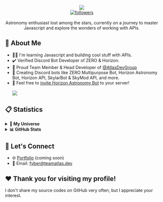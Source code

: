 <div align="center">
  <img src="https://readme-typing-svg.herokuapp.com/?lines=Hello+there,+I'm+Fyber!&center=true&width=380&height=45">
  <br />
  <a href="https://github.com/astrofyber"> 
    <img alt="followers" title="Follow Me" src="https://img.shields.io/github/followers/astrofyber?color=236ad3&labelColor=1155ba&style=for-the-badge&logo=github&label=Follow%20me" />
  </a>
</div>
<br />

<center>Astronomy enthusiast lost among the stars, currently on a journey to master Javascript and explore the wonders of working with APIs.</center>

## 🌱 About Me
- 👨‍💻 I'm learning Javascript and building cool stuff with APIs.
- ✔️ Verified Discord Bot Developer of ZERO & Horizon.
- 🙌 Proud Team Member & Head Developer of [@AtlasDevGroup](https://github.com/AtlasDevGroup)
- 🤖 Creating Discord bots like ZERO Multipurpose Bot, Horizon Astronomy Bot, Horizon API, SkylarBot & SkyMod API, and more.
- 📡 Feel free to [invite Horizon Astronomy Bot](https://discord.com/api/oauth2/authorize?client_id=1183177251316047983&permissions=18135499799616&scope=bot) to your server! 
<br><br> <img src="https://status.teamatlas.dev/api/badge/1/status?style=for-the-badge">

## 📋 Statistics
<details>
<summary> <b>🚀 My Universe</b></summary>
    <img alt="Fyber's Github Stats" src="http://github-profile-summary-cards.vercel.app/api/cards/profile-details?username=astrofyber&theme=dracula" />
</details>

<details>
<summary> <b>📊 GitHub Stats</b></summary>
  <img alt="Repos per Language" src="http://github-profile-summary-cards.vercel.app/api/cards/repos-per-language?username=astrofyber&theme=dracula" />
<img alt="Most Committed Language" src="http://github-profile-summary-cards.vercel.app/api/cards/most-commit-language?username=astrofyber&theme=dracula" />
</details>

## 🤝 Let's Connect
- 🌐 [Portfolio](#) (coming soon)
- 📧 Email: fyber@teamatlas.dev

## ❤️ Thank you for visiting my profile!
I don't share my source codes on GitHub very often, but I appreciate your interest.
